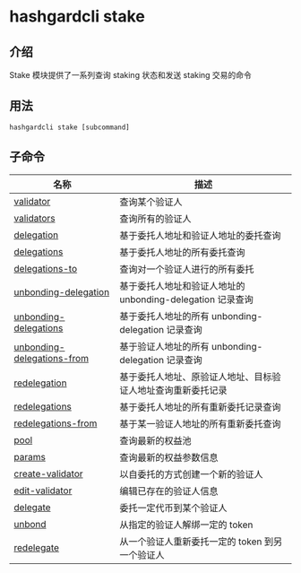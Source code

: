 # hashgardcli stake

## 介绍

Stake 模块提供了一系列查询 staking 状态和发送 staking 交易的命令

## 用法

```
hashgardcli stake [subcommand]
```

## 子命令

| 名称                                                     | 描述       |
| ----------- | --------------------------------- |
| [validator](validator.md)                                   | 查询某个验证人        |
| [validators](validators.md)                                 | 查询所有的验证人          |
| [delegation](delegation.md)                                 | 基于委托人地址和验证人地址的委托查询 |
| [delegations](delegations.md)                               | 基于委托人地址的所有委托查询   |
| [delegations-to](delegations-to.md)                         | 查询对一个验证人进行的所有委托    |
| [unbonding-delegation](unbonding-delegation.md)             | 基于委托人地址和验证人地址的 unbonding-delegation 记录查询|
| [unbonding-delegations](unbonding-delegations.md)           | 基于委托人地址的所有 unbonding-delegation 记录查询  |
| [unbonding-delegations-from](unbonding-delegations-from.md) | 基于验证人地址的所有 unbonding-delegation 记录查询  |
| [redelegation](redelegation.md)                             | 基于委托人地址、原验证人地址、目标验证人地址查询重新委托记录 |
| [redelegations](redelegations.md)                           | 基于委托人地址的所有重新委托记录查询     |
| [redelegations-from](redelegations-from.md)                 | 基于某一验证人地址的所有重新委托查询      |
| [pool](pool.md)                                             | 查询最新的权益池       |
| [params](params.md)                                         | 查询最新的权益参数信息         |
| [create-validator](create-validator.md)                     | 以自委托的方式创建一个新的验证人         |
| [edit-validator](edit-validator.md)                         | 编辑已存在的验证人信息           |
| [delegate](delegate.md)                                     | 委托一定代币到某个验证人           |
| [unbond](unbond.md)                                         | 从指定的验证人解绑一定的 token  |
| [redelegate](redelegate.md)                                 | 从一个验证人重新委托一定的 token 到另一个验证人 |

